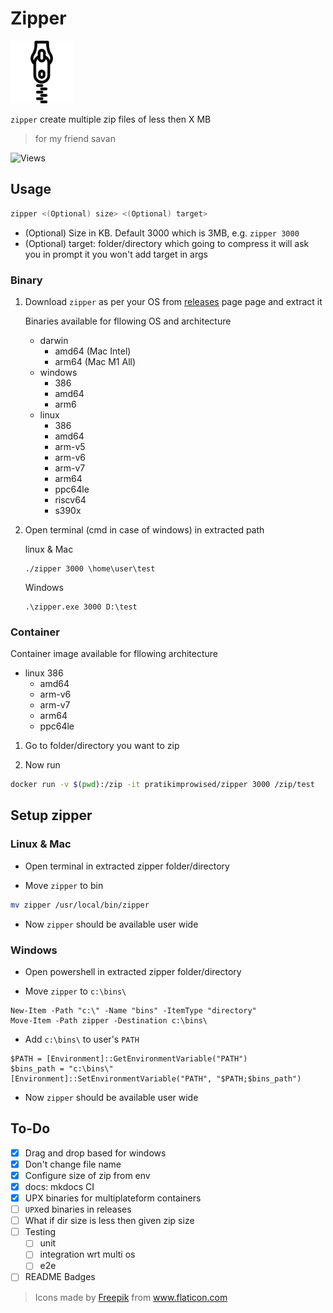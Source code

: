 # Zipper

<img src="docs/zipper.png" alt="zipper logo" width="100" height="100"/>

`zipper` create multiple zip files of less then X MB

> for my friend savan

![Views](https://dynamic-badges.maxalpha.repl.co/views?id=pratikbalar.zipper&style=for-the-badge&color=black)

## Usage

```bash
zipper <(Optional) size> <(Optional) target>
```

- (Optional) Size in KB. Default 3000 which is 3MB, e.g. `zipper 3000`
- (Optional) target: folder/directory which going to compress it will ask you in
prompt it you won't add target in args

### Binary

1. Download `zipper` as per your OS from [releases](https://github.com/pratikbalar/zipper/releases) page
page and extract it

    Binaries available for fllowing OS and architecture

    - darwin
        - amd64 (Mac Intel)
        - arm64 (Mac M1 All)
    - windows
        - 386
        - amd64
        - arm6
    - linux
        - 386
        - amd64
        - arm-v5
        - arm-v6
        - arm-v7
        - arm64
        - ppc64le
        - riscv64
        - s390x

2. Open terminal (cmd in case of windows) in extracted path

    linux & Mac

    ```
    ./zipper 3000 \home\user\test
    ```

    Windows

    ```
    .\zipper.exe 3000 D:\test
    ```

### Container

Container image available for fllowing architecture

- linux 386
	- amd64
	- arm-v6
	- arm-v7
	- arm64
	- ppc64le


1. Go to folder/directory you want to zip

2. Now run

```bash
docker run -v $(pwd):/zip -it pratikimprowised/zipper 3000 /zip/test
```

## Setup zipper

### Linux & Mac

- Open terminal in extracted zipper folder/directory

- Move `zipper` to bin

```bash
mv zipper /usr/local/bin/zipper
```

- Now `zipper` should be available user wide

### Windows

- Open powershell in extracted zipper folder/directory

- Move `zipper` to `c:\bins\`

```
New-Item -Path "c:\" -Name "bins" -ItemType "directory"
Move-Item -Path zipper -Destination c:\bins\
```

- Add `c:\bins\` to user's `PATH`

```
$PATH = [Environment]::GetEnvironmentVariable("PATH")
$bins_path = "c:\bins\"
[Environment]::SetEnvironmentVariable("PATH", "$PATH;$bins_path")
```

- Now `zipper` should be available user wide

## To-Do

- [x] Drag and drop based for windows
- [x] Don't change file name
- [x] Configure size of zip from env
- [x] docs: mkdocs CI
- [x] UPX binaries for multiplateform containers
- [ ] `UPX`ed binaries in releases
- [ ] What if dir size is less then given zip size
- [ ] Testing
  - [ ] unit
  - [ ] integration wrt multi os
  - [ ] e2e
- [ ] README Badges

> <div>Icons made by <a href="https://www.freepik.com" title="Freepik">Freepik</a> from <a href="https://www.flaticon.com/" title="Flaticon">www.flaticon.com</a></div>
